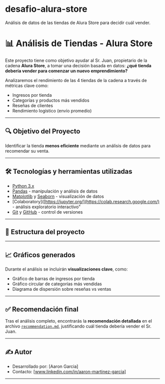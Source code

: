# desafio-alura-store
Análisis de datos de las tiendas de Alura Store para decidir cuál vender.

# 📊 Análisis de Tiendas - Alura Store

Este proyecto tiene como objetivo ayudar al Sr. Juan, propietario de la cadena **Alura Store**, a tomar una decisión basada en datos: **¿qué tienda debería vender para comenzar un nuevo emprendimiento?**

Analizaremos el rendimiento de las 4 tiendas de la cadena a través de métricas clave como:

- Ingresos por tienda
- Categorías y productos más vendidos
- Reseñas de clientes
- Rendimiento logístico (envío promedio)

---

## 🔍 Objetivo del Proyecto

Identificar la tienda **menos eficiente** mediante un análisis de datos para recomendar su venta.

---

## 🛠️ Tecnologías y herramientas utilizadas

- [Python 3.x](https://www.python.org/)
- [Pandas](https://pandas.pydata.org/) - manipulación y análisis de datos
- [Matplotlib](https://matplotlib.org/) y [Seaborn](https://seaborn.pydata.org/) - visualización de datos
- [Colaboratory]([https://jupyter.org/](https://colab.research.google.com/) - análisis exploratorio interactivo"
- [Git](https://git-scm.com/) y [GitHub](https://github.com/) - control de versiones

---

## 📁 Estructura del proyecto


---

## 📈 Gráficos generados

Durante el análisis se incluirán  **visualizaciones clave**, como:

- Gráfico de barras de ingresos por tienda
- Gráfico circular de categorías más vendidas
- Diagrama de dispersión sobre reseñas vs ventas

---

## ✅ Recomendación final

Tras el análisis completo, encontrarás la **recomendación detallada** en el archivo [`recommendation.md`](recommendation.md), justificando cuál tienda debería vender el Sr. Juan.

---

## ✍️ Autor

- Desarrollado por: [Aaron Garcia]
- Contacto: [www.linkedin.com/in/aaron-martinez-garcia]

---

